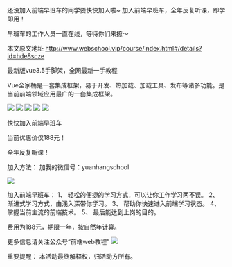还没加入前端早班车的同学要快快加入啦~
加入前端早班车，全年反复听课，即学即用！

早班车的工作人员一直在线，等待你们来撩～

本文原文地址
http://www.webschool.vip/course/index.html#/details?id=hde8scze

最新版vue3.5手脚架，全网最新一手教程

Vue全家桶是一套集成框架，易于开发、热加载、加载工具、发布等诸多功能。是当前前端领域应用最广的一套集成框架。


![](https://upload-images.jianshu.io/upload_images/11482673-c5d47ec3e3b1b35c.jpg?imageMogr2/auto-orient/strip%7CimageView2/2/w/796/format/webp)
![](https://upload-images.jianshu.io/upload_images/11482673-0c4b0c1b11dac5b4.jpg?imageMogr2/auto-orient/strip%7CimageView2/2/w/795/format/webp)
![](https://upload-images.jianshu.io/upload_images/11482673-659c1373baf3ceb7.jpg?imageMogr2/auto-orient/strip%7CimageView2/2/w/798/format/webp)
![](https://upload-images.jianshu.io/upload_images/11482673-b9cba91c36a3036f.jpg?imageMogr2/auto-orient/strip%7CimageView2/2/w/806/format/webp)
![](https://upload-images.jianshu.io/upload_images/11482673-44203de1ac9b9c96.jpg?imageMogr2/auto-orient/strip%7CimageView2/2/w/784/format/webp)


快快加入前端早班车

当前优惠价仅188元！

全年反复听课！


加入方法：
加我的微信号：yuanhangschool


![](http://www.webschool.vip/course/img/1.71ca74eb.jpg)


加入前端早班车：
1、  轻松的便捷的学习方式，可以让你工作学习两不误。
2、  渐进式学习方式，由浅入深带你学习。
3、  帮助你快速进入前端学习状态。
4、  掌握当前主流的前端技术。
5、  最后能达到上岗的目的。

 
费用为188元，期限一年，按自然年计算。


更多信息请关注公众号“前端web教程”
![](http://www.webschool.vip/course/img/2.c56c8e04.jpg)



重要提醒：
本活动最终解释权，归活动方所有。


